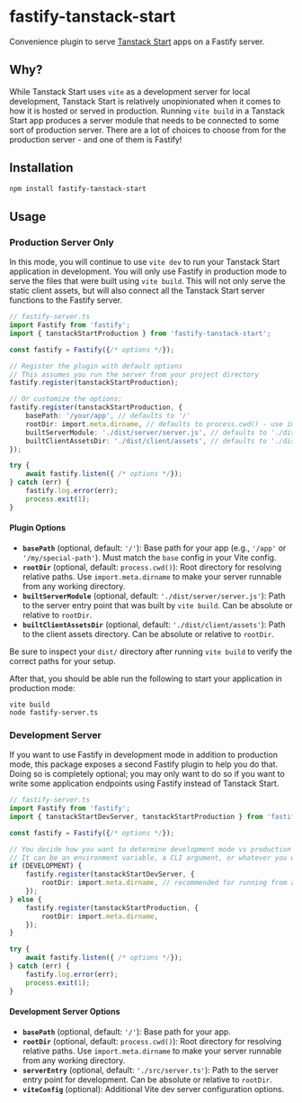 # fastify-tanstack-start

Convenience plugin to serve [Tanstack Start](https://tanstack.com/start) apps on a Fastify server.

## Why?

While Tanstack Start uses `vite` as a development server for local development, Tanstack Start is relatively unopinionated when it comes to how it is hosted or served in production. Running `vite build` in a Tanstack Start app produces a server module that needs to be connected to some sort of production server. There are a lot of choices to choose from for the production server - and one of them is Fastify!

## Installation
```bash
npm install fastify-tanstack-start
```

## Usage

### Production Server Only

In this mode, you will continue to use `vite dev` to run your Tanstack Start application in development. You will only use Fastify in production mode to serve the files that were built using `vite build`. This will not only serve the static client assets, but will also connect all the Tanstack Start server functions to the Fastify server.

```ts
// fastify-server.ts
import Fastify from 'fastify';
import { tanstackStartProduction } from 'fastify-tanstack-start';

const fastify = Fastify({/* options */});

// Register the plugin with default options
// This assumes you run the server from your project directory
fastify.register(tanstackStartProduction);

// Or customize the options:
fastify.register(tanstackStartProduction, {
	basePath: '/your/app', // defaults to '/'
	rootDir: import.meta.dirname, // defaults to process.cwd() - use import.meta.dirname to run from any directory
	builtServerModule: './dist/server/server.js', // defaults to './dist/server/server.js'
	builtClientAssetsDir: './dist/client/assets', // defaults to './dist/client/assets'
});

try {
	await fastify.listen({ /* options */});
} catch (err) {
	fastify.log.error(err);
	process.exit(1);
}

```

#### Plugin Options

- **`basePath`** (optional, default: `'/'`): Base path for your app (e.g., `'/app'` or `'/my/special-path'`). Must match the `base` config in your Vite config.
- **`rootDir`** (optional, default: `process.cwd()`): Root directory for resolving relative paths. Use `import.meta.dirname` to make your server runnable from any working directory.
- **`builtServerModule`** (optional, default: `'./dist/server/server.js'`): Path to the server entry point that was built by `vite build`. Can be absolute or relative to `rootDir`.
- **`builtClientAssetsDir`** (optional, default: `'./dist/client/assets'`): Path to the client assets directory. Can be absolute or relative to `rootDir`.

Be sure to inspect your `dist/` directory after running `vite build` to verify the correct paths for your setup.

After that, you should be able run the following to start your application in production mode:

```
vite build
node fastify-server.ts
```

### Development Server

If you want to use Fastify in development mode in addition to production mode, this package exposes a second Fastify plugin to help you do that. Doing so is completely optional; you may only want to do so if you want to write some application endpoints using Fastify instead of Tanstack Start.

```ts
// fastify-server.ts
import Fastify from 'fastify';
import { tanstackStartDevServer, tanstackStartProduction } from 'fastify-tanstack-start';

const fastify = Fastify({/* options */});

// You decide how you want to determine development mode vs production mode.
// It can be an environment variable, a CLI argument, or whatever you want.
if (DEVELOPMENT) {
	fastify.register(tanstackStartDevServer, {
		rootDir: import.meta.dirname, // recommended for running from any directory
	});
} else {
	fastify.register(tanstackStartProduction, {
		rootDir: import.meta.dirname,
	});
}

try {
	await fastify.listen({ /* options */});
} catch (err) {
	fastify.log.error(err);
	process.exit(1);
}
```

#### Development Server Options

- **`basePath`** (optional, default: `'/'`): Base path for your app.
- **`rootDir`** (optional, default: `process.cwd()`): Root directory for resolving relative paths. Use `import.meta.dirname` to make your server runnable from any working directory.
- **`serverEntry`** (optional, default: `'./src/server.ts'`): Path to the server entry point for development. Can be absolute or relative to `rootDir`.
- **`viteConfig`** (optional): Additional Vite dev server configuration options.
